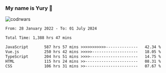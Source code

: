 ### My name is Yury 👋 
![codrwars](https://www.codewars.com/users/litury/badges/micro) 


<!--START_SECTION:waka-->

```txt
From: 28 January 2022 - To: 01 July 2024

Total Time: 1,388 hrs 47 mins

JavaScript       587 hrs 57 mins >>>>>>>>>>>--------------   42.34 %
Vue.js           250 hrs 42 mins >>>>>--------------------   18.05 %
TypeScript       204 hrs 51 mins >>>>---------------------   14.75 %
HTML             115 hrs 24 mins >>-----------------------   08.31 %
CSS              106 hrs 31 mins >>-----------------------   07.67 %
```

<!--END_SECTION:waka-->

